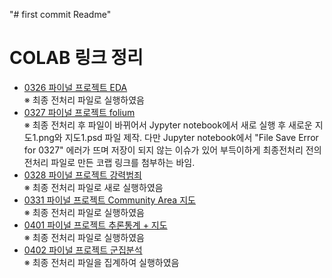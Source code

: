 "# first commit Readme" 

# COLAB 링크 정리
- [0326 파이널 프로젝트 EDA](https://colab.research.google.com/drive/1UgCwqIj6GiiSCbXQlzkVJZUKwoz53NOR?usp=sharing)  
  ※ 최종 전처리 파일로 실행하였음  
- [0327 파이널 프로젝트 folium](https://colab.research.google.com/drive/1v786V_-_l29qg45mxPQcXVkmzOWf6P4F?usp=sharing)  
  ※ 최종 전처리 후 파일이 바뀌어서 Jypyter notebook에서 새로 실행 후 새로운 지도1.png와 지도1.psd 파일 제작. 다만 Jupyter notebook에서 "File Save Error for 0327" 에러가 뜨며 저장이 되지 않는 이슈가 있어 부득이하게 최종전처리 전의 전처리 파일로 만든 코랩 링크를 첨부하는 바임. 
- [0328 파이널 프로젝트 강력범죄](https://colab.research.google.com/drive/1DreVt2q-_CuDu7YVYAlSj34NaAcJasDk?usp=sharing)  
  ※ 최종 전처리 파일로 새로 실행하였음
- [0331 파이널 프로젝트 Community Area 지도](https://colab.research.google.com/drive/1jSs6GXKJl-EA4-1MQdOCg4UTyL1CcUI9?usp=sharing)  
  ※ 최종 전처리 파일로 실행하였음
- [0401 파이널 프로젝트 추론통계 + 지도](https://colab.research.google.com/drive/1oq4JyQxUvnT1XAiTNjufAQLGSqNhWoVF?usp=sharing)  
  ※ 최종 전처리 파일로 실행하였음
- [0402 파이널 프로젝트 군집분석](https://colab.research.google.com/drive/1-o3ivNKRcNw1_yCXUm5SHGKGV84BjWR1?usp=sharing)  
  ※ 최종 전처리 파일을 집계하여 실행하였음
